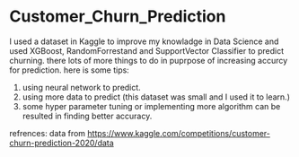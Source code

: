 # Customer_Churn_Prediction

I used a dataset in Kaggle to improve my knowladge in Data Science and used XGBoost, RandomForrestand and SupportVector Classifier to predict churning.
there lots of more things to do in puprpose of increasing accurcy for prediction. here is some tips:

1. using neural network to predict.
2. using more data to predict (this dataset was small and I used it to learn.)
3. some hyper parameter tuning or implementing more algorithm can be resulted in finding better accuracy.


refrences:
data from https://www.kaggle.com/competitions/customer-churn-prediction-2020/data
